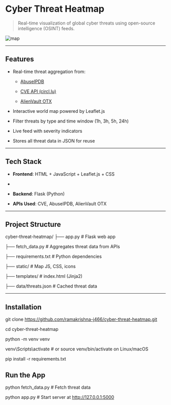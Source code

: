 # Cyber Threat Heatmap

> Real-time visualization of global cyber threats using open-source intelligence (OSINT) feeds.

![map](https://github.com/ramakrishna-j466/cyber-threat-heatmap/assets/preview.png)

---

## Features

- Real-time threat aggregation from:
  - [AbuseIPDB](https://www.abuseipdb.com/)
  
  - [CVE API (circl.lu)](https://cve.circl.lu/)

  - [AlienVault OTX](https://otx.alienvault.com/)

- Interactive world map powered by Leaflet.js

- Filter threats by type and time window (1h, 3h, 5h, 24h)

- Live feed with severity indicators

- Stores all threat data in JSON for reuse

---

##  Tech Stack

- **Frontend**: HTML + JavaScript + Leaflet.js + CSS
- 
- **Backend**: Flask (Python)

- **APIs Used**: CVE, AbuseIPDB, AlienVault OTX

---

##  Project Structure

cyber-threat-heatmap/
├── app.py # Flask web app

├── fetch_data.py # Aggregates threat data from APIs

├── requirements.txt # Python dependencies

├── static/ # Map JS, CSS, icons

├── templates/ # index.html (Jinja2)

├── data/threats.json # Cached threat data


---

## Installation

git clone https://github.com/ramakrishna-j466/cyber-threat-heatmap.git

cd cyber-threat-heatmap

python -m venv venv

venv\Scripts\activate  # or source venv/bin/activate on Linux/macOS

pip install -r requirements.txt


## Run the App

python fetch_data.py  # Fetch threat data

python app.py         # Start server at http://127.0.0.1:5000




